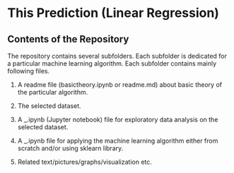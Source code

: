 # This Prediction (Linear Regression)

<h2 align="left">Contents of the Repository </h2>
The repository contains several subfolders. Each subfolder is dedicated for a particular machine learning algorithm. Each subfolder contains mainly following files.

1. A readme file (basictheory.ipynb or readme.md) about basic theory of the particular algorithm.

2. The selected dataset.

3. A _.ipynb (Jupyter notebook) file for exploratory data analysis on the selected dataset.

4. A _.ipynb file for applying the machine learning algorithm either from scratch and/or using sklearn library. 

5. Related text/pictures/graphs/visualization etc.
